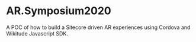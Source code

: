# AR.Symposium2020

A POC of how to build a Sitecore driven AR experiences using Cordova and Wikitude Javascript SDK.
